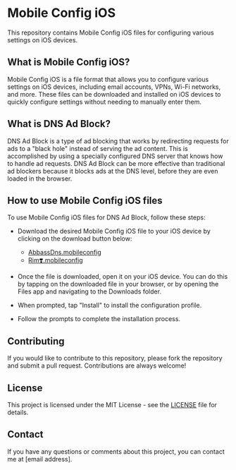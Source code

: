 # Mobile Config iOS

This repository contains Mobile Config iOS files for configuring various settings on iOS devices.

## What is Mobile Config iOS?

Mobile Config iOS is a file format that allows you to configure various settings on iOS devices, including email accounts, VPNs, Wi-Fi networks, and more. These files can be downloaded and installed on iOS devices to quickly configure settings without needing to manually enter them.

## What is DNS Ad Block?

DNS Ad Block is a type of ad blocking that works by redirecting requests for ads to a "black hole" instead of serving the ad content. This is accomplished by using a specially configured DNS server that knows how to handle ad requests. DNS Ad Block can be more effective than traditional ad blockers because it blocks ads at the DNS level, before they are even loaded in the browser.

## How to use Mobile Config iOS files

To use Mobile Config iOS files for DNS Ad Block, follow these steps:

- Download the desired Mobile Config iOS file to your iOS device by clicking on the download button below:
  - [AbbassDns.mobileconfig](https://github.com/abbassmd/Adblockdns/raw/main/AbbassDns.mobileconfig)
  - [Rim❣️.mobileconfig](https://github.com/abbassmd/Adblockdns/raw/main/Rim❣️.mobileconfig)
  
- Once the file is downloaded, open it on your iOS device. You can do this by tapping on the downloaded file in your browser, or by opening the Files app and navigating to the Downloads folder.

- When prompted, tap "Install" to install the configuration profile.

- Follow the prompts to complete the installation process.

## Contributing

If you would like to contribute to this repository, please fork the repository and submit a pull request. Contributions are always welcome!

## License

This project is licensed under the MIT License - see the [LICENSE](LICENSE) file for details.

## Contact

If you have any questions or comments about this project, you can contact me at [email address].
